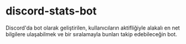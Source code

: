 # discord-stats-bot
Discord'da bot olarak geliştirilen, kullanıcıların aktifliğiyle alakalı en net bilgilere ulaşabilmek ve bir sıralamayla bunları takip edebileceğin bot.

